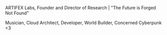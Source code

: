 ARTIFEX Labs, Founder and Director of Research | "The Future is Forged Not Found" 


Musician, Cloud Architect, Developer, World Builder, Concerned Cyberpunk  <3
